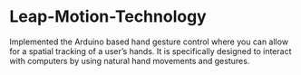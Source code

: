 # Leap-Motion-Technology
Implemented the Arduino based hand gesture control where you can allow for a spatial tracking of a user’s hands. It is specifically designed to interact with computers by using natural hand movements and gestures.
